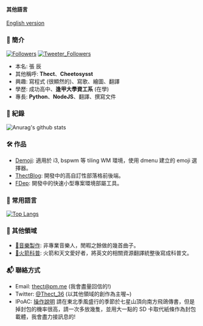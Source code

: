 #### 其他語言
[English version](https://github.com/cheetosysst/cheetosysst/blob/master/README_EN.md)

### 🤔 簡介
[![Followers](https://img.shields.io/github/followers/cheetosysst?style=flat-square)](https://shields.io)
[![Tweeter_Followers](https://img.shields.io/twitter/follow/Thect_36?style=flat-square)]()
- 本名: 張 辰
- 其他稱呼: **Thect**、**Cheetosysst**
- 興趣: 寫程式 (很顯然的)、寫歌、繪圖、翻譯
- 學歷: 成功高中、**逢甲大學資工系** (在學)
- 專長: **Python**、**NodeJS**、翻譯、撰寫文件

### 🔗 紀錄
![Anurag's github stats](https://github-readme-stats.vercel.app/api?username=cheetosysst&show_icons=true&theme=dracula&count_private=true)  

### 🛠 作品
- [Demoji](https://github.com/cheetosysst/demoji): 適用於 i3, bspwm 等 tiling WM 環境，使用 dmenu 建立的 emoji 選擇器。
- [ThectBlog](https://github.com/cheetosysst/ThectBlog): 開發中的高自訂性部落格前後端。
- [FDep](https://github.com/cheetosysst/FDep): 開發中的快速小型專案環境部屬工具。

### 🔨 常用語言
[![Top Langs](https://github-readme-stats.vercel.app/api/top-langs/?username=cheetosysst&layout=compact&hide=html)](https://github.com/anuraghazra/github-readme-stats)

### 🎨 其他領域
- [🎵音樂製作](https://www.youtube.com/thect): 非專業音樂人，閒暇之餘做的幾首曲子。
- [🚀火箭科普](https://hackmd.io/@Thect): 火箭和天文愛好者，將英文的相關資源翻譯統整後寫成科普文。

### 📬 聯絡方式
- Email: [thect@pm.me](mailto:thect@pm.me) (我會盡量回信的!)
- Twitter: [@Thect_36](https://twitter.com/Thect_36) (以其他領域的創作為主喔~)
- IPoAC: [操作說明](https://zh.wikipedia.org/wiki/%E4%BB%A5%E9%B8%9F%E7%B1%BB%E4%B8%BA%E8%BD%BD%E4%BD%93%E7%9A%84%E7%BD%91%E9%99%85%E5%8D%8F%E8%AE%AE) 請在東北季風盛行的季節於七星山頂向南方飛鴿傳書，但是掉封包的機率很高，請一次多放幾隻，並用大一點的 SD 卡取代紙條作為封包載體，我會盡力接訊息的!
